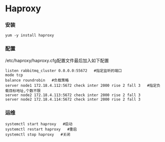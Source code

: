 # Haproxy

### 安装
	yum -y install haproxy

### 配置
/etc/haproxy/haproxy.cfg配置文件最后加入如下配置

	listen rabbitmq_cluster 0.0.0.0:55672   #指定监听的端口
	mode tcp
	balance roundrobin   #负载策略
	server node1 172.18.4.112:5672 check inter 2000 rise 2 fall 3   #指定负载目标地址,个数不限
	server node2 172.18.4.113:5672 check inter 2000 rise 2 fall 3
	server node2 172.18.4.114:5672 check inter 2000 rise 2 fall 3

### 运维

	systemctl start haproxy   #启动
	systemctl restart haproxy   #重启
	systemctl stop haproxy   #关闭
